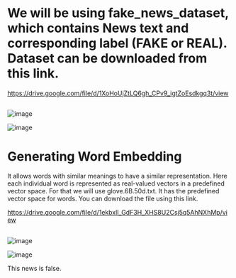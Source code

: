  # We will be using fake_news_dataset, which contains News text and corresponding label (FAKE or REAL). Dataset can be downloaded from this link.
 https://drive.google.com/file/d/1XoHoUjZtLQ6gh_CPv9_igtZoEsdkgq3t/view

##

![image](https://github.com/user-attachments/assets/28514c2a-d272-445e-95ad-058ff2769a69)


![image](https://github.com/user-attachments/assets/89e12bd7-4d32-4a2a-91b3-d065cdf94742)



##

# Generating Word Embedding

It allows words with similar meanings to have a similar representation. Here each individual word is represented as real-valued vectors in a predefined vector space. For that we will use glove.6B.50d.txt. It has the predefined vector space for words. You can download the file using this link.

https://drive.google.com/file/d/1ekbxlI_GdF3H_XHS8U2Csj5q5AhNXhMp/view

##

![image](https://github.com/user-attachments/assets/9892f7f1-fe43-442f-b30c-47461741ae9a)


![image](https://github.com/user-attachments/assets/664088ba-c92e-479e-9613-4d13e177a4ef)

This news is false.
